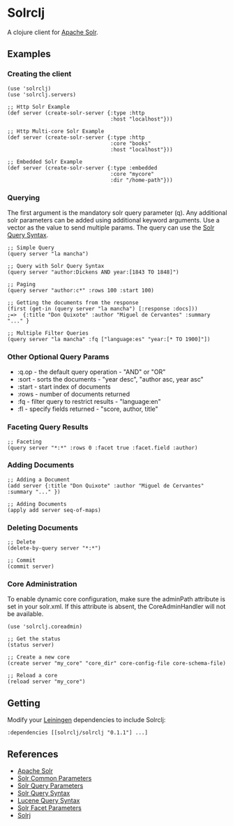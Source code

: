 Solrclj
=======

A clojure client for [Apache Solr](http://lucene.apache.org/solr/).

Examples
----------

### Creating the client

    (use 'solrclj)
    (use 'solrclj.servers)

    ;; Http Solr Example
    (def server (create-solr-server {:type :http 
                                     :host "localhost"}))

    ;; Http Multi-core Solr Example
    (def server (create-solr-server {:type :http 
                                     :core "books"
                                     :host "localhost"}))

    ;; Embedded Solr Example
    (def server (create-solr-server {:type :embedded 
                                     :core "mycore"
                                     :dir "/home-path"}))

### Querying 

The first argument is the mandatory solr query parameter (q). Any additional solr parameters can be added using additional keyword arguments. Use a vector as the value to send multiple params. The query can use the [Solr Query Syntax](http://wiki.apache.org/solr/SolrQuerySyntax).

    ;; Simple Query 
    (query server "la mancha")

    ;; Query with Solr Query Syntax
    (query server "author:Dickens AND year:[1843 TO 1848]")

    ;; Paging
    (query server "author:c*" :rows 100 :start 100)

    ;; Getting the documents from the response
    (first (get-in (query server "la mancha") [:response :docs]))
    ;=>  {:title "Don Quixote" :author "Miguel de Cervantes" :summary "..." }

    ;; Multiple Filter Queries
    (query server "la mancha" :fq ["language:es" "year:[* TO 1900]"])

### Other Optional Query Params

 - :q.op - the default query operation - "AND" or "OR"
 - :sort - sorts the documents - "year desc", "author asc, year asc"
 - :start - start index of documents
 - :rows - number of documents returned
 - :fq - filter query to restrict results - "language:en"
 - :fl - specify fields returned - "score, author, title" 

### Faceting Query Results

    ;; Faceting
    (query server "*:*" :rows 0 :facet true :facet.field :author)

### Adding Documents 

    ;; Adding a Document
    (add server {:title "Don Quixote" :author "Miguel de Cervantes" :summary "..." })

    ;; Adding Documents
    (apply add server seq-of-maps)

### Deleting Documents

    ;; Delete
    (delete-by-query server "*:*")

    ;; Commit 
    (commit server)

### Core Administration

To enable dynamic core configuration, make sure the adminPath attribute is set in your solr.xml. If this attribute is absent, the CoreAdminHandler will not be available.

    (use 'solrclj.coreadmin)

    ;; Get the status
    (status server)

    ;; Create a new core
    (create server "my_core" "core_dir" core-config-file core-schema-file)

    ;; Reload a core
    (reload server "my_core")

Getting
-------

Modify your [Leiningen](http://github.com/technomancy/leiningen) dependencies to include Solrclj:

    :dependencies [[solrclj/solrclj "0.1.1"] ...] 


References
----------

- [Apache Solr](http://lucene.apache.org/solr/)
- [Solr Common Parameters](http://wiki.apache.org/solr/CommonQueryParameters)
- [Solr Query Parameters](http://wiki.apache.org/solr/SearchHandler)
- [Solr Query Syntax](http://wiki.apache.org/solr/SolrQuerySyntax)
- [Lucene Query Syntax](http://lucene.apache.org/java/2_9_1/queryparsersyntax.html)
- [Solr Facet Parameters](http://wiki.apache.org/solr/SimpleFacetParameters)
- [Solrj](http://wiki.apache.org/solr/Solrj)